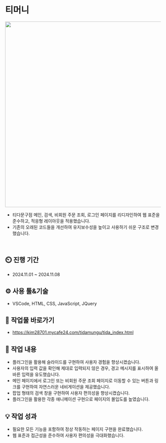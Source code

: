 # 티머니
<div align="center">
 <img src="https://github.com/user-attachments/assets/72aad7c7-0a27-4c2e-9500-b3389640e550" width= "600" height="600"/>
</div>

 - 티다문구점 메인, 검색, 비회원 주문 조회, 로그인 페이지를 리디자인하여 웹 표준을 준수하고, 적응형 레이아웃을 적용했습니다.
 - 기존의 오래된 코드들을 개선하여 유지보수성을 높이고 사용하기 쉬운 구조로 변경했습니다.
<br>

## ⏲️ 진행 기간 
 - 2024.11.01 ~ 2024.11.08
## ⚙️ 사용 툴&기술
 - VSCode, HTML, CSS, JavaScript, JQuery
## 🛫 작업물 바로가기
 - https://kim28701.mycafe24.com/tidamungu/tida_index.html
## 📝 작업 내용
 - 플러그인을 활용해 슬라이드를 구현하여 사용자 경험을 향상시켰습니다.
 - 사용자의 입력 값을 확인해 제대로 입력되지 않은 경우, 경고 메시지를 표시하여 올바른 입력을 유도했습니다.
 - 메인 페이지에서 로그인 또는 비회원 주문 조회 페이지로 이동할 수 있는 버튼과 링크를 구현하여 자연스러운 네비게이션을 제공했습니다.
 - 팝업 형태의 검색 창을 구현하여 사용자 편의성을 향상시켰습니다.
 - 플러그인을 활용한 각종 애니메이션 구현으로 페이지의 몰입도를 높였습니다.
## 💡 작업 성과
 - 필요한 모든 기능을 포함하여 정상 작동하는 페이지 구현을 완료했습니다.
 - 웹 표준과 접근성을 준수하여 사용자 편의성을 극대화했습니다.
